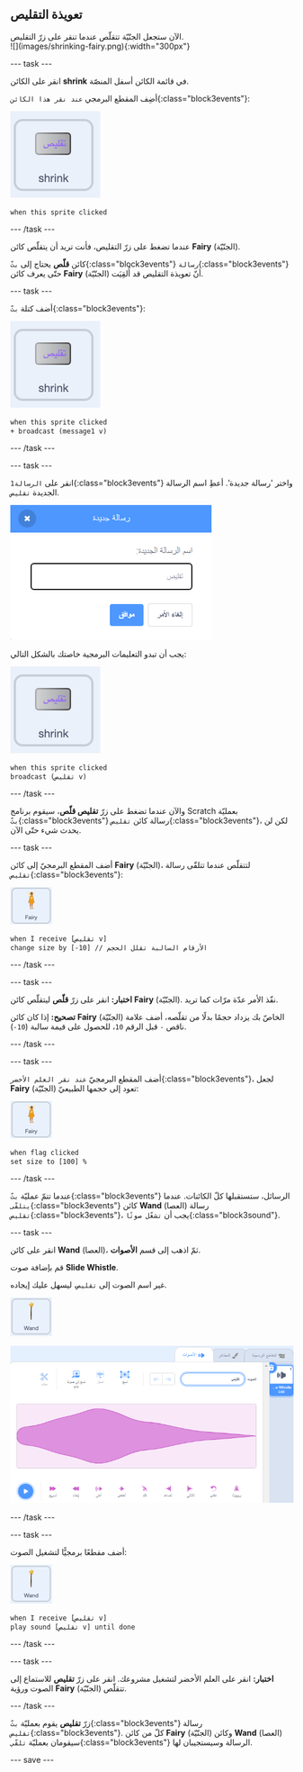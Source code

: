## تعويذة التقليص

<div style="display: flex; flex-wrap: wrap">
<div style="flex-basis: 200px; flex-grow: 1; margin-right: 15px;">
الآن ستجعل الجنّيّة تتقلّص عندما تنقر على زرّ التقليص.
</div>
<div>
![](images/shrinking-fairy.png){:width="300px"}
</div>
</div>

--- task ---

انقر على الكائن **shrink** في قائمة الكائن أسفل المنصّة.

أضِف المقطع البرمجي `عند نقر هذا الكائن`{:class="block3events"}:

![](images/shrink-icon.png)

```blocks3
when this sprite clicked
```

--- /task ---

عندما تضغط على زرّ التقليص، فأنت تريد أن يتقلّص كائن **Fairy** (الجنّيّة).

كائن **قلّص** يحتاج إلى `بثّ`{:class="block3events"} `رسالة`{:class="block3events"} حتّى يعرف كائن **Fairy** (الجنّيّة) أنّ تعويذة التقليص قد أُلقِيَت.

--- task ---

أضف كتلة `بثّ`{:class="block3events"}:

![](images/shrink-icon.png)

```blocks3
when this sprite clicked
+ broadcast (message1 v)
```

--- /task ---

--- task ---

انقر على `الرسالة1`{:class="block3events"} واختر 'رسالة جديدة'. أعطِ اسم الرسالة الجديدة `تقليص`.

![رسالة حوار جديدة مع إدخال التقليص.](images/new-message.png)

يجب أن تبدو التعليمات البرمجية خاصتك بالشكل التالي:

![](images/shrink-icon.png)

```blocks3
when this sprite clicked
broadcast (تقليص v)
```

--- /task ---

والآن عندما تضغط على زرّ **تقليص قلّص**، سيقوم برنامج Scratch بعمليّة `بثّ`{:class="block3events"} رسالة كائن `تقليص`{:class="block3events"}، لكن لن يحدث شيء حتّى الآن.

--- task ---

أضف المقطع البرمجيّ إلى كائن **Fairy** (الجنّيّة)، لتتقلّص عندما تتلقّى رسالة `تقليص`{:class="block3events"}:

![](images/fairy-icon.png)

```blocks3
when I receive [تقليص v]
change size by [-10] // الأرقام السالبة تقلل الحجم
```

--- /task ---

--- task ---

**اختبار:** انقر على زرّ **قلّص** ليتقلّص كائن **Fairy** (الجنّيّة). نفّذ الأمر عدّة مرّات كما تريد.

**تصحيح:** إذا كان كائن **Fairy** (الجنّيّة) الخاصّ بك يزداد حجمًا بدلًا من تقلّصه، أضف علامة ناقص `-` قبل الرقم `10`، للحصول على قيمة سالبة (`10-`).

--- /task ---

--- task ---

أضف المقطع البرمجيّ `عند نقر العلم الأخضر`{:class="block3events"}، لجعل **Fairy** (الجنّيّة) تعود إلى حجمها الطبيعيّ:

![](images/fairy-icon.png)

```blocks3
when flag clicked
set size to [100] %
```

--- /task ---

عندما تتمّ عمليّة `بثّ`{:class="block3events"} الرسائل، ستستقبلها كلّ الكائنات. عندما `يتلقّى`{:class="block3events"} كائن **Wand** (العصا) رسالة `تقليص`{:class="block3events"}، يجب أن `تشغّل صوتًا`{:class="block3sound"}.

--- task ---

انقر على كائن **Wand** (العصا)، ثمّ اذهب إلى قسم **الأصوات**.

قم بإضافة صوت **Slide Whistle**.

غير اسم الصوت إلى `تقليص`، ليسهل عليك إيجاده.

![](images/wand-sprite-icon.png)

![قسم الأصوات والصوت الّذي أُعيدت تسميته إلى "تقليص"، من خصائص الأصوات.](images/slide-whistle.png)

--- /task ---

--- task ---

أضف مقطعًا برمجيًّا لتشغيل الصوت:

![](images/wand-sprite-icon.png)

```blocks3
when I receive [تقليص v]
play sound [تقليص v] until done

```

--- /task ---

--- task ---

**اختبار:** انقر على العلم الأخضر لتشغيل مشروعك. انقر على زرّ **تقليص** للاستماع إلى الصوت ورؤية **Fairy** (الجنّيّة) تتقلّص.

--- /task ---

زرّ **تقليص** يقوم بعمليّة `بثّ`{:class="block3events"} رسالة `تقليص`{:class="block3events"}. كلّ من كائن **Fairy** (الجنّيّة) وكائن **Wand** (العصا) سيقومان بعمليّة `تلقّي`{:class="block3events"} الرسالة وسيستجيبان لها.

--- save ---
